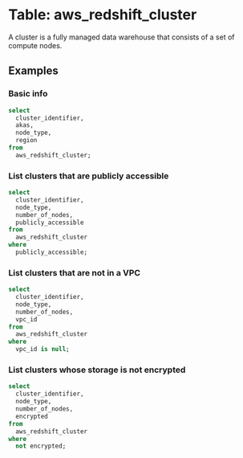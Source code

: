 # Table: aws_redshift_cluster

A cluster is a fully managed data warehouse that consists of a set of compute nodes.

## Examples

### Basic info

```sql
select
  cluster_identifier,
  akas,
  node_type,
  region
from
  aws_redshift_cluster;
```


### List clusters that are publicly accessible

```sql
select
  cluster_identifier,
  node_type,
  number_of_nodes,
  publicly_accessible
from
  aws_redshift_cluster
where
  publicly_accessible;
```


### List clusters that are not in a VPC

```sql
select
  cluster_identifier,
  node_type,
  number_of_nodes,
  vpc_id
from
  aws_redshift_cluster
where
  vpc_id is null;
```


### List clusters whose storage is not encrypted

```sql
select
  cluster_identifier,
  node_type,
  number_of_nodes,
  encrypted
from
  aws_redshift_cluster
where
  not encrypted;
```
